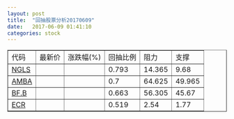 ```yaml
---
layout: post
title:  "回抽股票分析20170609"
date:   2017-06-09 01:41:10
categories: stock
---
```

<script type="text/javascript">
var stockList = []
stockList.push('gb_ngls');
stockList.push('gb_amba');
stockList.push('gb_bf.b');
stockList.push('gb_ecr');
</script>
<table border="1">
 <tr>
 <td>代码</td>
 <td>最新价</td>
 <td>涨跌幅(%)</td>
 <td>回抽比例</td>
 <td>阻力</td>
 <td>支撑</td>
</tr>
  <tr id="ngls">
  <td><a href="http://stock.finance.sina.com.cn/usstock/quotes/NGLS.html" target="_blank">NGLS</a></td><td></td><td></td><td>0.793</td><td>14.365</td><td>9.68</td></tr>
  <tr id="amba">
  <td><a href="http://stock.finance.sina.com.cn/usstock/quotes/AMBA.html" target="_blank">AMBA</a></td><td></td><td></td><td>0.7</td><td>64.625</td><td>49.965</td></tr>
  <tr id="bf.b">
  <td><a href="http://stock.finance.sina.com.cn/usstock/quotes/BF.B.html" target="_blank">BF.B</a></td><td></td><td></td><td>0.663</td><td>56.305</td><td>45.67</td></tr>
  <tr id="ecr">
  <td><a href="http://stock.finance.sina.com.cn/usstock/quotes/ECR.html" target="_blank">ECR</a></td><td></td><td></td><td>0.519</td><td>2.54</td><td>1.77</td></tr>
</table>
